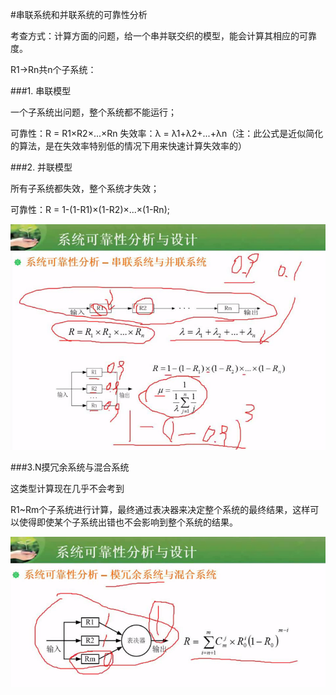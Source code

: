 #串联系统和并联系统的可靠性分析

考查方式：计算方面的问题，给一个串并联交织的模型，能会计算其相应的可靠度。

R1->Rn共n个子系统：

###1. 串联模型

一个子系统出问题，整个系统都不能运行；

可靠性：R = R1×R2×...×Rn 
失效率：λ = λ1+λ2+...+λn（注：此公式是近似简化的算法，是在失效率特别低的情况下用来快速计算失效率的）

###2. 并联模型

所有子系统都失效，整个系统才失效；

可靠性：R = 1-(1-R1)×(1-R2)×...×(1-Rn);

![](/imgs/1.2.15-1系统可靠度.png)

###3.N摸冗余系统与混合系统

这类型计算现在几乎不会考到

R1~Rm个子系统进行计算，最终通过表决器来决定整个系统的最终结果，这样可以使得即使某个子系统出错也不会影响到整个系统的结果。

![](/imgs/1.2.15-2n模冗余系统.png)

